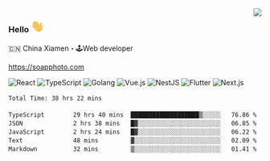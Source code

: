 <img align="right" src="https://github-readme-stats.vercel.app/api?username=yiiu&show_icons=false&bg_color=30,e96443,904e95&title_color=fff&text_color=fff" />

### Hello <img src="https://raw.githubusercontent.com/ABSphreak/ABSphreak/master/gifs/Hi.gif" width="26px" />
 
🇨🇳 China Xiamen・🕹Web developer

https://soapphoto.com

<p align="left"><img src="https://cdn.svgporn.com/logos/react.svg" alt="React" width="32" height="32"/> <img src="https://cdn.svgporn.com/logos/typescript-icon.svg" alt="TypeScript" width="32" height="32"/> <img src="https://cdn.svgporn.com/logos/gopher.svg" alt="Golang" width="32" height="32"/> <img src="https://cdn.svgporn.com/logos/vue.svg" alt="Vue.js" width="32" height="32"/> <img src="https://cdn.svgporn.com/logos/nestjs.svg" alt="NestJS" width="32" height="32"/> <img src="https://cdn.svgporn.com/logos/flutter.svg" alt="Flutter" width="32" height="32"/> <img src="https://cdn.svgporn.com/logos/nextjs-icon.svg" alt="Next.js" width="32" height="32"/></p>


<!--START_SECTION:waka-->

```txt
Total Time: 38 hrs 22 mins

TypeScript        29 hrs 40 mins  ███████████████████▒░░░░░   76.86 %
JSON              2 hrs 38 mins   █▓░░░░░░░░░░░░░░░░░░░░░░░   06.85 %
JavaScript        2 hrs 24 mins   █▓░░░░░░░░░░░░░░░░░░░░░░░   06.22 %
Text              48 mins         ▓░░░░░░░░░░░░░░░░░░░░░░░░   02.09 %
Markdown          32 mins         ▒░░░░░░░░░░░░░░░░░░░░░░░░   01.41 %
```

<!--END_SECTION:waka-->

